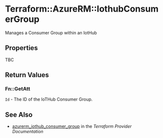 # Terraform::AzureRM::IothubConsumerGroup

Manages a Consumer Group within an IotHub

## Properties

TBC

## Return Values

### Fn::GetAtt

`Id` - The ID of the IoTHub Consumer Group.

## See Also

* [azurerm_iothub_consumer_group](https://www.terraform.io/docs/providers/azurerm/r/iothub_consumer_group.html) in the _Terraform Provider Documentation_